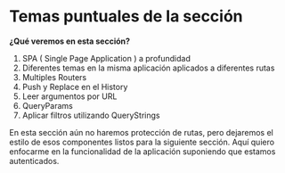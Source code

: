 # Temas puntuales de la sección
**¿Qué veremos en esta sección?**

1. SPA ( Single Page Application ) a profundidad
2. Diferentes temas en la misma aplicación aplicados a diferentes rutas
3. Multiples Routers
4. Push y Replace en el History
5. Leer argumentos por URL
6. QueryParams
7. Aplicar filtros utilizando QueryStrings

En esta sección aún no haremos protección de rutas, pero dejaremos el estilo de esos componentes listos para la siguiente sección.
Aquí quiero enfocarme en la funcionalidad de la aplicación suponiendo que estamos autenticados.